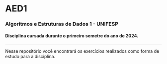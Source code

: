 # AED1
### Algoritmos e Estruturas de Dados 1 - UNIFESP
#### Disciplina cursada durante o primeiro semetre do ano de 2024.
---------------------------------------------------------------------------------------------------
Nesse repositório você encontrará os exercícios realizados como forma de estudo para a disciplina.

